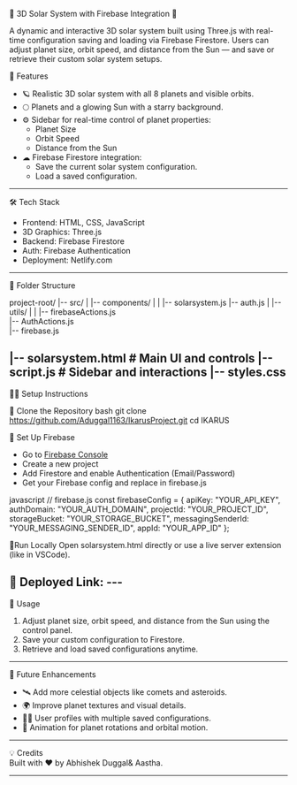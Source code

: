  🌌 3D Solar System with Firebase Integration 🌌  

A dynamic and interactive 3D solar system built using Three.js with real-time configuration saving and loading via Firebase Firestore. Users can adjust planet size, orbit speed, and distance from the Sun — and save or retrieve their custom solar system setups.  

 🚀 Features  
- 🪐 Realistic 3D solar system with all 8 planets and visible orbits.  
- 🌕 Planets and a glowing Sun with a starry background.  
- ⚙ Sidebar for real-time control of planet properties:  
  - Planet Size  
  - Orbit Speed  
  - Distance from the Sun  
- ☁ Firebase Firestore integration:  
  - Save the current solar system configuration.  
  - Load a saved configuration.  

---

 🛠 Tech Stack  
- Frontend: HTML, CSS, JavaScript  
- 3D Graphics: Three.js  
- Backend: Firebase Firestore  
- Auth: Firebase Authentication  
- Deployment: Netlify.com

---

📁 Folder Structure  


project-root/
|-- src/
|   |-- components/
|   |   |-- solarsystem.js 
        |-- auth.js
|   |-- utils/
|   |   |-- firebaseActions.js  
        |-- AuthActions.js                   
|-- firebase.js    

|-- solarsystem.html                   # Main UI and controls
|-- script.js                    # Sidebar and interactions
|-- styles.css 
---

🧑‍💻 Setup Instructions  

⿡ Clone the Repository 
bash
git clone https://github.com/Aduggal1163/IkarusProject.git
cd IKARUS


⿢ Set Up Firebase 
- Go to [Firebase Console](https://console.firebase.google.com/)  
- Create a new project  
- Add Firestore and enable Authentication (Email/Password)  
- Get your Firebase config and replace in firebase.js  

javascript
// firebase.js
const firebaseConfig = {
  apiKey: "YOUR_API_KEY",
  authDomain: "YOUR_AUTH_DOMAIN",
  projectId: "YOUR_PROJECT_ID",
  storageBucket: "YOUR_STORAGE_BUCKET",
  messagingSenderId: "YOUR_MESSAGING_SENDER_ID",
  appId: "YOUR_APP_ID"
};


⿣Run Locally 
Open solarsystem.html directly or use a live server extension (like in VSCode).  

⿤ Deployed Link: ---
---
 📝 Usage   
1. Adjust planet size, orbit speed, and distance from the Sun using the control panel.  
2. Save your custom configuration to Firestore.  
3. Retrieve and load saved configurations anytime.  

---

 🌠 Future Enhancements  

- 🛰 Add more celestial objects like comets and asteroids.  
- 🌍 Improve planet textures and visual details.  
- 🧑‍🚀 User profiles with multiple saved configurations.  
- 🌌 Animation for planet rotations and orbital motion.  

---

💡 Credits  
Built with ❤ by Abhishek Duggal& Aastha.  

---
